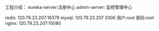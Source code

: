 
工程介绍：
    eureka-server:注册中心
    admin-server: 监控管理中心
    

redis: 
    120.79.23.207:16379
mysql:
    120.79.23.207
    3306
    用户:root
    密码:root
nginx:
    120.79.23.207:10080